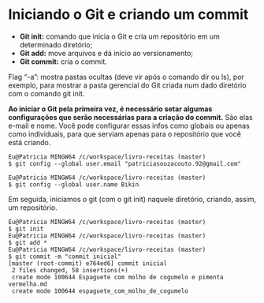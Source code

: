 # Iniciando o Git e criando um commit

* __Git init:__ comando que inicia o Git e cria um repositório em um determinado diretório;
* __Git add:__ move arquivos e dá início ao versionamento;
* __Git commit:__ cria o commit.

Flag “-a”: mostra pastas ocultas (deve vir após o comando dir ou ls), por exemplo, para mostrar a pasta gerencial do Git criada num dado diretório com o comando git init.

__Ao iniciar o Git pela primeira vez, é necessário setar algumas configurações que serão necessárias para a criação do commit.__ São elas e-mail e nome. Você pode configurar essas infos como globais ou apenas como individuais, para que serviam apenas para o repositório que você está criando.

~~~git
Eu@Patricia MINGW64 /c/workspace/livro-receitas (master)
$ git config --global user.email "patriciasouzacouto.92@gmail.com"

Eu@Patricia MINGW64 /c/workspace/livro-receitas (master)
$ git config --global user.name Bikin
~~~

Em seguida, iniciamos o git (com o git init) naquele diretório, criando, assim, um repositório.

~~~git
Eu@Patricia MINGW64 /c/workspace/livro-receitas (master)
$ git init
Eu@Patricia MINGW64 /c/workspace/livro-receitas (master)
$ git add *
Eu@Patricia MINGW64 /c/workspace/livro-receitas (master)
$ git commit -m "commit inicial"
[master (root-commit) e764ed6] commit inicial
 2 files changed, 58 insertions(+)
 create mode 100644 Espaguete com molho de cogumelo e pimenta vermelha.md
 create mode 100644 espaguete_com_molho_de_cogumelo
~~~
